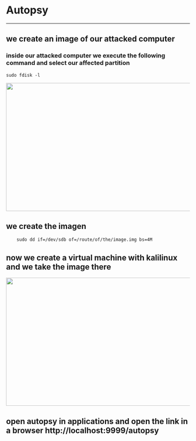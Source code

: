 # Autopsy
---

## we create an image of our attacked computer

### inside our attacked computer we execute the following command and select our affected partition

    sudo fdisk -l
    
  

<img src="https://user-images.githubusercontent.com/131694378/235357455-3138ab2d-b0b9-4821-b07b-a351f3b1bf16.png" width="600" height="350">

## we create the imagen

        sudo dd if=/dev/sdb of=/route/of/the/image.img bs=4M
        
## now we create a virtual machine with kalilinux and we take the image there


<img src="https://user-images.githubusercontent.com/131694378/235358942-921e1b95-d3ba-4bfe-a6d4-7ecac6e07461.png" width="600" height="350">

## open autopsy in applications and open the link in a browser http://localhost:9999/autopsy

##
